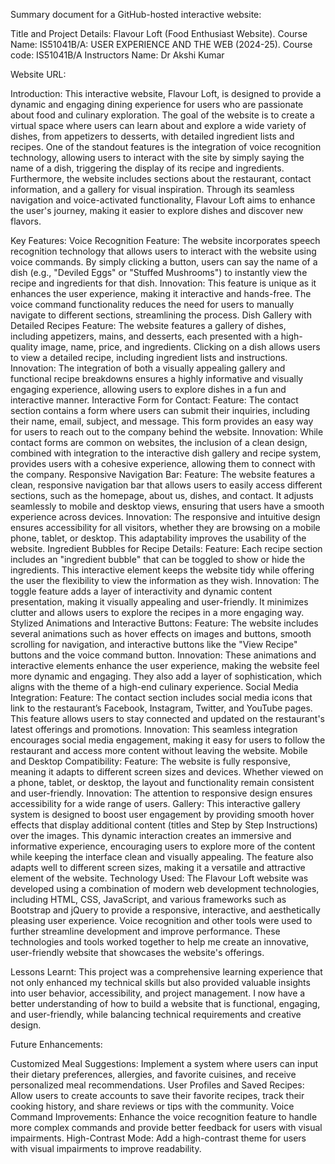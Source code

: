 Summary document for a GitHub-hosted interactive website:

Title and Project Details:
Flavour Loft (Food Enthusiast Website).
Course Name: IS51041B/A: USER EXPERIENCE AND THE WEB (2024-25).
Course code: IS51041B/A
Instructors Name: Dr Akshi Kumar

Website URL: 

Introduction:  This interactive website, Flavour Loft, is designed to provide a dynamic and engaging dining experience for users who are passionate about food and culinary exploration. The goal of the website is to create a virtual space where users can learn about and explore a wide variety of dishes, from appetizers to desserts, with detailed ingredient lists and recipes. One of the standout features is the integration of voice recognition technology, allowing users to interact with the site by simply saying the name of a dish, triggering the display of its recipe and ingredients. Furthermore, the website includes sections about the restaurant, contact information, and a gallery for visual inspiration. Through its seamless navigation and voice-activated functionality, Flavour Loft aims to enhance the user's journey, making it easier to explore dishes and discover new flavors.

Key Features:
Voice Recognition Feature: The website incorporates speech recognition technology that allows users to interact with the website using voice commands. By simply clicking a button, users can say the name of a dish (e.g., "Deviled Eggs" or "Stuffed Mushrooms") to instantly view the recipe and ingredients for that dish.
Innovation: This feature is unique as it enhances the user experience, making it interactive and hands-free. The voice command functionality reduces the need for users to manually navigate to different sections, streamlining the process.
Dish Gallery with Detailed Recipes
Feature: The website features a gallery of dishes, including appetizers, mains, and desserts, each presented with a high-quality image, name, price, and ingredients. Clicking on a dish allows users to view a detailed recipe, including ingredient lists and instructions.
Innovation: The integration of both a visually appealing gallery and functional recipe breakdowns ensures a highly informative and visually engaging experience, allowing users to explore dishes in a fun and interactive manner.
Interactive Form for Contact:
Feature: The contact section contains a form where users can submit their inquiries, including their name, email, subject, and message. This form provides an easy way for users to reach out to the company behind the website.
Innovation: While contact forms are common on websites, the inclusion of a clean design, combined with integration to the interactive dish gallery and recipe system, provides users with a cohesive experience, allowing them to connect with the company. 
Responsive Navigation Bar:
Feature: The website features a clean, responsive navigation bar that allows users to easily access different sections, such as the homepage, about us, dishes, and contact. It adjusts seamlessly to mobile and desktop views, ensuring that users have a smooth experience across devices.
Innovation: The responsive and intuitive design ensures accessibility for all visitors, whether they are browsing on a mobile phone, tablet, or desktop. This adaptability improves the usability of the website.
Ingredient Bubbles for Recipe Details:
Feature: Each recipe section includes an "ingredient bubble" that can be toggled to show or hide the ingredients. This interactive element keeps the website tidy while offering the user the flexibility to view the information as they wish.
Innovation: The toggle feature adds a layer of interactivity and dynamic content presentation, making it visually appealing and user-friendly. It minimizes clutter and allows users to explore the recipes in a more engaging way.
Stylized Animations and Interactive Buttons:
Feature: The website includes several animations such as hover effects on images and buttons, smooth scrolling for navigation, and interactive buttons like the "View Recipe" buttons and the voice command button.
Innovation: These animations and interactive elements enhance the user experience, making the website feel more dynamic and engaging. They also add a layer of sophistication, which aligns with the theme of a high-end culinary experience.
Social Media Integration:
Feature: The contact section includes social media icons that link to the restaurant’s Facebook, Instagram, Twitter, and YouTube pages. This feature allows users to stay connected and updated on the restaurant's latest offerings and promotions.
Innovation: This seamless integration encourages social media engagement, making it easy for users to follow the restaurant and access more content without leaving the website.
Mobile and Desktop Compatibility:
Feature: The website is fully responsive, meaning it adapts to different screen sizes and devices. Whether viewed on a phone, tablet, or desktop, the layout and functionality remain consistent and user-friendly.
Innovation: The attention to responsive design ensures accessibility for a wide range of users.
Gallery: This interactive gallery system is designed to boost user engagement by providing smooth hover effects that display additional content (titles and Step by Step Instructions) over the images. This dynamic interaction creates an immersive and informative experience, encouraging users to explore more of the content while keeping the interface clean and visually appealing. The feature also adapts well to different screen sizes, making it a versatile and attractive element of the website.
Technology Used:
The Flavour Loft website was developed using a combination of modern web development technologies, including HTML, CSS, JavaScript, and various frameworks such as Bootstrap and jQuery to provide a responsive, interactive, and aesthetically pleasing user experience. Voice recognition and other tools were used to further streamline development and improve performance. These technologies and tools worked together to help me create an innovative, user-friendly website that showcases the website's offerings.

Lessons Learnt:
This project was a comprehensive learning experience that not only enhanced my technical skills but also provided valuable insights into user behavior, accessibility, and project management. I now have a better understanding of how to build a website that is functional, engaging, and user-friendly, while balancing technical requirements and creative design.

Future Enhancements:

Customized Meal Suggestions: Implement a system where users can input their dietary preferences, allergies, and favorite cuisines, and receive personalized meal recommendations.
User Profiles and Saved Recipes: Allow users to create accounts to save their favorite recipes, track their cooking history, and share reviews or tips with the community.
Voice Command Improvements: Enhance the voice recognition feature to handle more complex commands and provide better feedback for users with visual impairments.
High-Contrast Mode: Add a high-contrast theme for users with visual impairments to improve readability.


